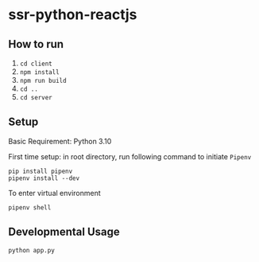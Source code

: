 # ssr-python-reactjs

## How to run

1. `cd client`
2. `npm install`
3. `npm run build`
4. `cd ..`
5. `cd server`

## Setup
Basic Requirement: Python 3.10

First time setup: in root directory, run following command to initiate `Pipenv`
```
pip install pipenv
pipenv install --dev
```

To enter virtual environment
```
pipenv shell
```

## Developmental Usage
```
python app.py
```